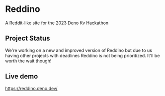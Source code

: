 # Reddino
A Reddit-like site for the 2023 Deno Kv Hackathon

## Project Status
We're working on a new and improved version of Reddino but due to us having other projects with deadlines Reddino is not being prioritized. It'll be worth the wait though!

## Live demo
https://reddino.deno.dev/
